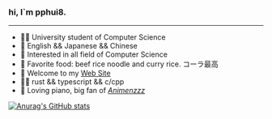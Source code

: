 ### hi, I\`m pphui8.

* * *

-   👨‍🎓 University student of Computer Science
-   💬 English && Japanese && Chinese
-   🧐 Interested in all field of Computer Science
-   🍚 Favorite food: beef rice noodle and curry rice. コーラ最高
-   🎏 Welcome to my [Web Site](https://pphui8.com)
-   👨‍💻 rust && typescript && c/cpp
-   🎹 Loving piano, big fan of *[Animenzzz](https://www.youtube.com/c/Animenzzz)*  

[![Anurag's GitHub stats](https://github-readme-stats.vercel.app/api?username=pphui8&count_private=true&show_icons=true&border_color=39c5bb)](https://github.com/anuraghazra/github-readme-stats)
